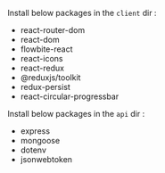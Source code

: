 Install below packages in the `client` dir :

- react-router-dom
- react-dom
- flowbite-react
- react-icons
- react-redux
- @reduxjs/toolkit
- redux-persist
- react-circular-progressbar

Install below packages in the `api` dir :

- express
- mongoose
- dotenv
- jsonwebtoken
